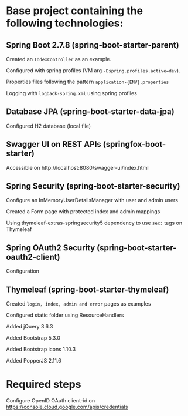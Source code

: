 # Base project containing the following technologies:

## Spring Boot 2.7.8 (spring-boot-starter-parent)

Created an `IndexController` as an example.

Configured with spring profiles (VM arg `-Dspring.profiles.active=dev`).

Properties files following the pattern `application-{ENV}.properties`

Logging with `logback-spring.xml` using spring profiles

## Database JPA (spring-boot-starter-data-jpa)

Configured H2 database (local file)

## Swagger UI on REST APIs (springfox-boot-starter)

Accessible on http://localhost:8080/swagger-ui/index.html

## Spring Security (spring-boot-starter-security)

Configure an InMemoryUserDetailsManager with user and admin users

Created a Form page with protected index and admin mappings

Using thymeleaf-extras-springsecurity5 dependency to use `sec:` tags on Thymeleaf

## Spring OAuth2 Security (spring-boot-starter-oauth2-client)

Configuration 

## Thymeleaf (spring-boot-starter-thymeleaf)

Created `login, index, admin and error` pages as examples

Configured static folder using ResourceHandlers

Added jQuery 3.6.3

Added Bootstrap 5.3.0

Added Bootstrap icons 1.10.3

Added PopperJS 2.11.6

# Required steps

Configure OpenID OAuth client-id on https://console.cloud.google.com/apis/credentials
